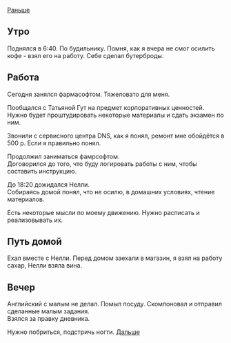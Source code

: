 [Раньше](2020.04.20.md)
## Утро
Поднялся в 6:40. По будильнику. Помня, как я вчера не смог осилить кофе - взял его на работу. Себе сделал бутерброды.
## Работа
Сегодня занялся фармасофтом. Тяжеловато для меня.

Пообщался с Татьяной Гут на предмет корпоративных ценностей. Нужно будет проштудировать некоторые материалы и сдать экзамен по ним.

Звонили с сервисного центра DNS, как я понял, ремонт мне обойдётся в 500 р. Если я правильно понял.

Продолжил заниматься фамрсофтом.  
Договорился до того, что буду логировать работы с ним, чтобы составить инструкцию.

До 18:20 дожидался Нелли.  
Собираясь домой понял, что не осилю, в домашних условиях, чтение материалов.

Есть некоторые мысли по моему движению. Нужно расписать и реализовывать их.
## Путь домой
Ехал вместе с Нелли. Перед домом заехали в магазин, я взял на работу сахар, Нелли взяла вина.
## Вечер
Английский с малым не делал. Помыл посуду. Скомпоновал и отправил сделанные малым задания.  
Взялся за правку дневника.

Нужно побриться, подстричь ногти.
[Дальше](2020.04.22.md)